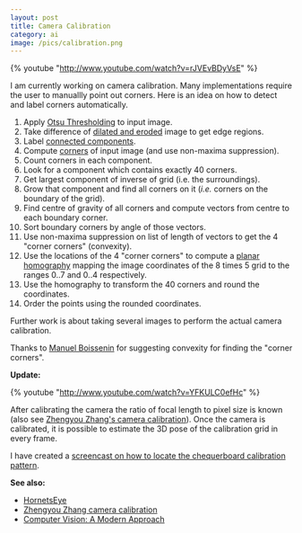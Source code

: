 ```yaml
---
layout: post
title: Camera Calibration
category: ai
image: /pics/calibration.png
---
```


{% youtube "http://www.youtube.com/watch?v=rJVEvBDyVsE" %}

I am currently working on camera calibration. Many implementations require the user to manuallly point out corners. Here is an idea on how to detect and label corners automatically.

1. Apply [Otsu Thresholding][2] to input image.
2. Take difference of [dilated and eroded][3] image to get edge regions.
3. Label [connected components][4].
4. Compute [corners][5] of input image (and use non-maxima suppression).
5. Count corners in each component.
6. Look for a component which contains exactly 40 corners.
7. Get largest component of inverse of grid (i.e. the surroundings).
8. Grow that component and find all corners on it (*i.e.* corners on the boundary of the grid).
9. Find centre of gravity of all corners and compute vectors from centre to each boundary corner.
10. Sort boundary corners by angle of those vectors.
11. Use non-maxima suppression on list of length of vectors to get the 4 "corner corners" (convexity).
12. Use the locations of the 4 "corner corners" to compute a [planar homography][6] mapping the image coordinates of the 8 times 5 grid to the ranges 0..7 and 0..4 respectively.
13. Use the homography to transform the 40 corners and round the coordinates.
14. Order the points using the rounded coordinates.

Further work is about taking several images to perform the actual camera calibration.

Thanks to [Manuel Boissenin][8] for suggesting convexity for finding the "corner corners".

**Update:**

{% youtube "http://www.youtube.com/watch?v=YFKULC0efHc" %}

After calibrating the camera the ratio of focal length to pixel size is known (also see [Zhengyou Zhang's camera calibration][10]). Once the camera is calibrated, it is possible to estimate the 3D pose of the calibration grid in every frame.

I have created a [screencast on how to locate the chequerboard calibration pattern][11].

**See also:**

* [HornetsEye][1]
* [Zhengyou Zhang camera calibration][6]
* [Computer Vision: A Modern Approach][9]

[1]: https://www.wedesoft.de/hornetseye-api/
[2]: http://en.wikipedia.org/wiki/Otsu%27s_method
[3]: http://en.wikipedia.org/wiki/Mathematical_morphology
[4]: http://en.wikipedia.org/wiki/Connected_Component_Labeling
[5]: http://en.wikipedia.org/wiki/Corner_detection
[6]: http://research.microsoft.com/en-us/um/people/zhang/calib/
[8]: http://fr.linkedin.com/pub/manuel-boissenin/a/444/69
[9]: http://www.amazon.co.uk/gp/product/0131911937/ref=as_li_ss_tl?ie=UTF8&tag=wedesoft-21&linkCode=as2&camp=1634&creative=19450&creativeASIN=0131911937
[10]: http://research.microsoft.com/en-us/um/people/zhang/calib/
[11]: https://www.wedesoft.de/ai/2011/09/25/chequerboard/
